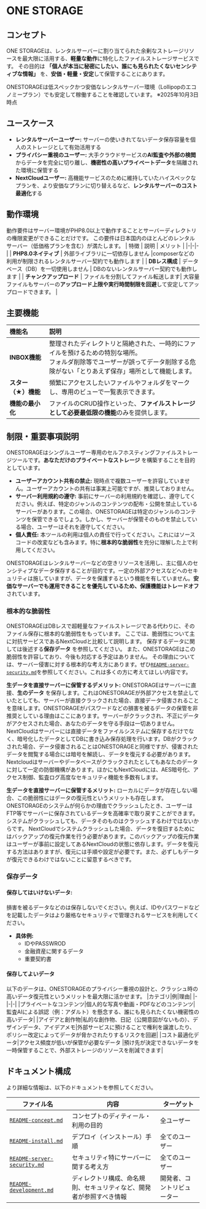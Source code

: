 # ONE STORAGE

## コンセプト
ONE STORAGEは、レンタルサーバーに割り当てられた余剰なストレージリソースを最大限に活用する、**軽量な動作**に特化したファイルストレージサービスです。
その目的は **「個人が本当に秘密にしたい、誰にも見られたくないセンシティブな情報」** を、**安価・軽量・安定**して保管することにあります。

ONESTORAGEは低スペックかつ安価なレンタルサーバー環境（Lollipopのエコノミープラン）でも安定して稼働することを確認しています。
※2025年10月3日時点

## ユースケース
* **レンタルサーバーユーザー:** サーバーの使いきれてないデータ保存容量を個人のストレージとして有効活用する
* **プライバシー重視のユーザー:** 大手クラウドサービスの**AI監査や外部の検閲**からデータを完全に切り離し、**機密性の高いプライベートデータ**を隔離された環境に保管する
* **NextCloudユーザー:** 高機能サービスのために維持していたハイスペックなプランを、より安価なプランに切り替えるなど、**レンタルサーバーのコスト最適化**する

## 動作環境
動作要件はサーバー環境がPHP8.0以上で動作することとサーバーディレクトリの権限変更ができることだけです。
この要件は日本国内のほとんどのレンタルサーバー（低価格プランを含む）が満たします。
| 特徴 | 説明 | メリット |
|-|-|-|
| **PHP8.0ネイティブ** | 外部ライブラリに一切依存しません |composerなどの利用が制限されるレンタルサーバー契約でも動作します |
| **DBレス構成** | データベース（DB）を一切使用しません | DBのないレンタルサーバー契約でも動作します |
| **チャンクアップロード** | ファイルを分割してファイル転送します| 大容量ファイルもサーバーの**アップロード上限や実行時間制限を回避**して安定してアップロードできます。 |

## 主要機能

| 機能名 | 説明 |
| :--- | :--- |
| **INBOX機能** | 整理されたディレクトリと隔絶された、一時的にファイルを預けるための特別な場所。</BR>フォルダ削除等でユーザーが誤ってデータ削除する危険がない「とりあえず保存」場所として機能します。 |
| **スター（★）機能** | 頻繁にアクセスしたいファイルやフォルダをマークし、専用のビューで一覧表示できます。 |
| **機能の最小化** | ファイルのCRUD操作といった、**ファイルストレージとして必要最低限の機能**のみを提供します。 |

## 制限・重要事項説明
ONESTORAGEはシングルユーザー専用のセルフホスティングファイルストレージツールです。**あなただけのプライベートなストレージ** を構築することを目的としています。

- **ユーザーアカウント共有の禁止:** 現時点で複数ユーザーを許容していません。ユーザーアカウントの共有は事実上可能ですが、推奨しておりません。
- **サーバー利用規約の遵守:** 事前にサーバーの利用規約を確認し、遵守してください。例えば、特定のジャンルのコンテンツの配布・公開を禁止しているサーバーがあります。この場合、ONESTORAGEは特定のジャンルのコンテンツを保管できるでしょう。しかし、サーバーが保管そのものを禁止している場合、ユーザーはそれを遵守してください。
- **個人責任:** 本ツールの利用は個人の責任で行ってください。これにはソースコードの改変なども含みます。特に**根本的な脆弱性**を充分に理解した上で利用してください。

ONESTORAGEはレンタルサーバーなどの空きリソースを活用し、主に個人のセンシティブなデータ保存することが目的です。一定の外部アクセスなどへのセキュリティは施していますが、データを保護するという機能を有していません。**安価なサーバーでも運用できることを優先しているため、保護機能はトレードオフ**されています。

### 根本的な脆弱性
ONESTORAGEはDBレスで超軽量なファイルストレージである代わりに、そのファイル保存に根本的な脆弱性をもっています。
ここでは、脆弱性について主に対抗サービスであるNextCloudと比較して説明します。
保存するデータに関しては後述する**保存データ** を参照してください。
また、ONESTORAGEはこの脆弱性を許容しており、今後も対応する予定はありません。
その理由については、サーバー侵害に対する根本的な考え方にあります。ぜひ[`README-server-security.md`](readme/README-server-security.md)を参照してください。これは多くの方に考えてほしい内容です。

**生データを直接サーバーに保管するデメリット:** 
ONESTORAGEはサーバーに直接、**生のデータ** を保存します。これはONESTORAGEが外部アクセスを禁止していたとしても、サーバーが直接クラックされた場合、直接データ侵害されることを意味します。ONESTORAGEがパスワードなどの損害を被るデータの保管を非推奨としている理由はここにあります。サーバーがクラックされ、不正にデータがアクセスされた場合、あなたのデータを守る手段は一切ありません。
NextCloudはサーバーには直接データをファイルシステムに保存するだけでなく、暗号化したデータとしてDBに書き込み保存処理を行います。DBがクラックされた場合、データ侵害されることはONESTORAGEと同様ですが、侵害されたデータを閲覧する場合には暗号を解読し、データを復元する必要があります。Nextcloudはサーバーやデータベースがクラックされたとしてもあなたのデータに対して一定の防御機構があります。ほかにもNextCloudには、AES暗号化、アクセス制御、監査ログ高度なセキュリティ機能を多数有します。

**生データを直接サーバーに保管するメリット:** 
ローカルにデータが存在しない場合、この脆弱性にはデータの復元性というメリットも存在します。
ONESTORAGEのシステムが何らかの理由でクラッシュしたとき、ユーザーはFTP等でサーバーに保存されているデータを高確率で取り戻すことができます。システムがクラッシュしても、データそのものはクラッシュするわけではないからです。
NextCloudでシステムクラッシュした場合、データを復旧するためにはバックアップの復元作業を行う必要があります。このバックアップの復元作業はユーザーが事前に設定してあるNextCloudの状態に依存します。データを復元する方法はありますが、復元には手順や設定が必要です。また、必ずしもデータが復元できるわけではないことに留意するべきです。

### 保存データ
#### 保存してはいけないデータ:
損害を被るデータなどのは保存しないでください。例えば、IDやパスワードなどを記載したデータはより厳格なセキュリティで管理されるサービスを利用してください。
- **具体例:**
  - IDやPASSWROD
  - 金融資産に関するデータ
  - 重要契約書

#### 保存してよいデータ
以下のデータは、ONESTORAGEのプライバシー重視の設計と、クラッシュ時の高いデータ復元性というメリットを最大限に活かせます。
|カテゴリ|例|理由|
|-|-|-|
|プライベートなコンテンツ|個人的な写真や動画・PDFなどのコンテンツ|監査AIによる誤認（例：アダルト）を懸念する、誰にも見られたくない機密性の高いデータ|
|アイデアと創作物|私的な創作物、日記（公開意図がないもの）、デザインデータ、アイデアメモ|外部サービスに預けることで権利を譲渡したり、ポリシー改定によってデータが脅かされたりするリスクを回避|
|コスト最適化データ|アクセス頻度が低いが保管が必要なデータ	|預け先が決定できないデータを一時保管することで、外部ストレージのリソースを削減できます|

## ドキュメント構成
より詳細な情報は、以下のドキュメントを参照してください。

| ファイル名 | 内容 | ターゲット |
|-|-|-|
|[`README-concept.md`](readme/README-concept.md) |コンセプトのディティール・利用の目的|全ユーザー|
|[`README-install.md`](readme/README-install.md) | デプロイ（インストール）手順 | 全てのユーザー |
|[`README-server-security.md`](readme/README-server-security.md) | セキュリティ特にサーバーに関する考え方 | 全てのユーザー |
|[`README-development.md`](readme/README-development.md) | ディレクトリ構成、命名規則、セキュリティなど、開発者が参照すべき情報 | 開発者、コントリビューター |